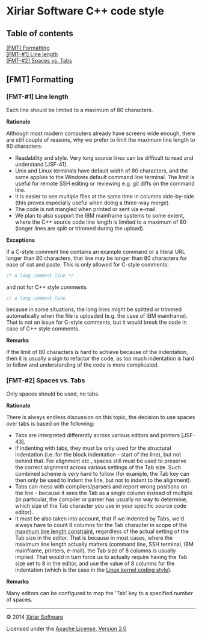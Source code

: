Xiriar Software C++ code style
==============================

Table of contents
-----------------
[[FMT] Formatting](#fmt-formatting)  
[[FMT-#1] Line length](#fmt-1-line-length)  
[[FMT-#2] Spaces vs. Tabs](#fmt-2-spaces-vs-tabs)  

[FMT] Formatting
----------------

### [FMT-#1] Line length

Each line should be limited to a maximum of 80 characters.

**Rationale**

Although most modern computers already have screens wide enough, there are still
couple of reasons, why we prefer to limit the maximum line length to 80
characters:
* Readability and style. Very long source lines can be difficult to read and
  understand [JSF-41].
* Unix and Linux terminals have default width of 80 characters, and the same
  applies to the Windows default command line terminal. The limit is useful for
  remote SSH editing or reviewing e.g. git diffs on the command line.
* It is easier to see multiple files at the same time in columns side-by-side
  (this proves especially useful when doing a three-way merge).
* The code is not mangled when printed or sent via e-mail.
* We plan to also support the IBM mainframe systems to some extent, where the
  C++ source code line length is limited to a maximum of 80 (longer lines are
  split or trimmed during the upload).

**Exceptions**

If a C-style comment line contains an example command or a literal URL longer
than 80 characters, that line may be longer than 80 characters for ease of cut
and paste.
This is only allowed for C-style comments:
```cpp
/* a long comment line */
```
and not for C++ style comments
```cpp
// a long comment line
```
because in some situations, the long lines might be splitted or trimmed
automatically when the file is uploaded (e.g. the case of IBM mainframe). That
is not an issue for C-style comments, but it would break the code in case
of C++ style comments.

**Remarks**

If the limit of 80 characters is hard to achieve because of the indentation,
then it is usually a sign to refactor the code, as too much indentation is hard
to follow and understanding of the code is more complicated.

### [FMT-#2] Spaces vs. Tabs

Only spaces should be used, no tabs.

**Rationale**

There is always endless discussion on this topic, the decision to use spaces
over tabs is based on the following:
* Tabs are interpreted differently across various editors and printers [JSF-43].
* If indenting with tabs, they must be only used for the structural indentation
  (i.e. for the block indentation - start of the line), but not behind that. For
  alignment etc., spaces still must be used to preserve the correct alignment
  across various settings of the Tab size. Such combined scheme is very hard to
  follow (for example, the Tab key can then only be used to indent the line, but
  not to indent to the alignment).
* Tabs can mess with compilers/parsers and report wrong positions on the line -
  because it sees the Tab as a single column instead of multiple (in particular,
  the compiler or parser has usually no way to determine, which size of the Tab
  character you use in your specific source code editor).
* It must be also taken into account, that if we indented by Tabs, we'd always
  have to count 8 columns for the Tab character in scope of the [maximum line
  length constraint](#fmt-1-line-length "[FMT-#1] Line length"), regardless of the
  actual setting of the Tab size in the editor. That is because in most cases,
  where the maximum line length actually matters (command line, SSH terminal,
  IBM mainframe, printers, e-mail), the Tab size of 8 columns is usually
  implied. That would in turn force us to actually require having the Tab size
  set to 8 in the editor, and use the value of 8 columns for the indentation
  (which is the case in the [Linux kernel coding
  style](https://www.kernel.org/doc/Documentation/CodingStyle)).

**Remarks**

Many editors can be configured to map the 'Tab' key to a specified number of
spaces.

---

&copy; 2014 [Xiriar Software](http://www.xiriar.com/)

Licensed under the [Apache License, Version 2.0](LICENSE)
